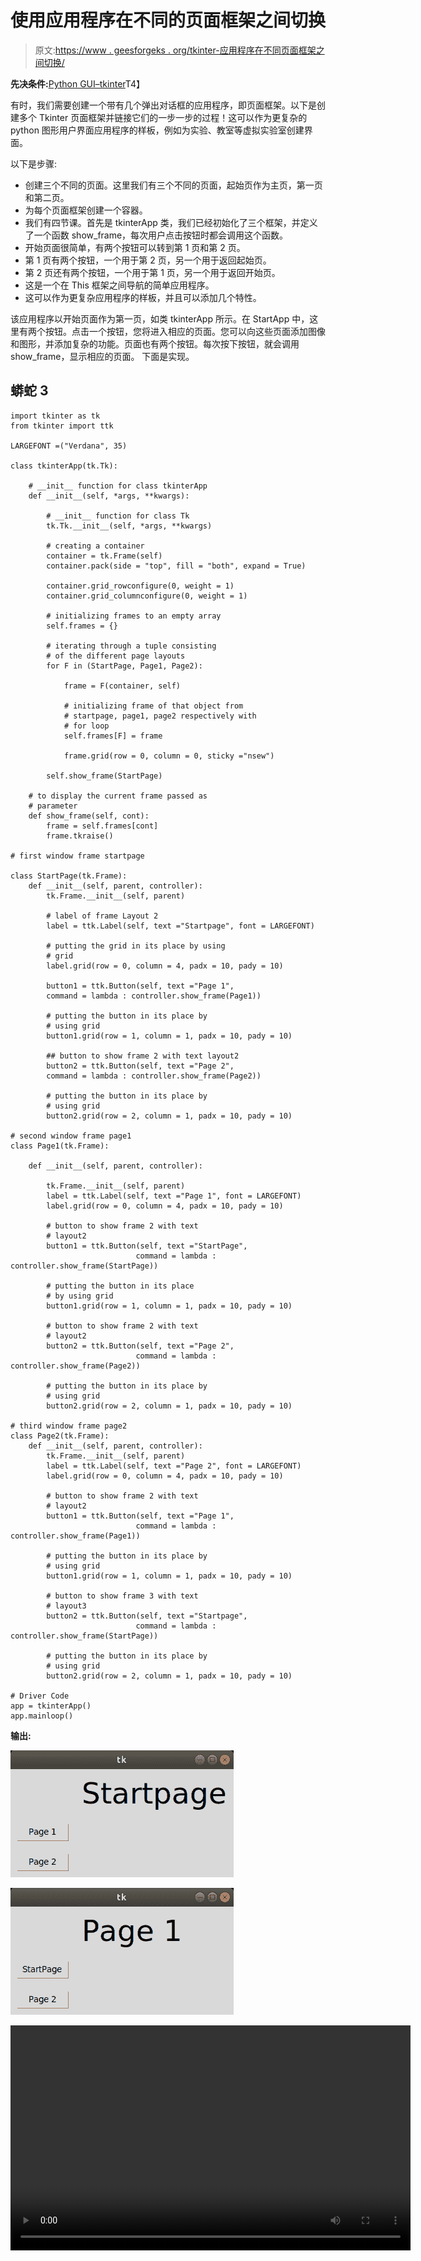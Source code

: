 # 使用应用程序在不同的页面框架之间切换

> 原文:[https://www . geesforgeks . org/tkinter-应用程序在不同页面框架之间切换/](https://www.geeksforgeeks.org/tkinter-application-to-switch-between-different-page-frames/)

**先决条件:**[Python GUI–tkinter](https://www.geeksforgeeks.org/python-gui-tkinter/)T4】

有时，我们需要创建一个带有几个弹出对话框的应用程序，即页面框架。以下是创建多个 Tkinter 页面框架并链接它们的一步一步的过程！这可以作为更复杂的 python 图形用户界面应用程序的样板，例如为实验、教室等虚拟实验室创建界面。

以下是步骤:

*   创建三个不同的页面。这里我们有三个不同的页面，起始页作为主页，第一页和第二页。
*   为每个页面框架创建一个容器。
*   我们有四节课。首先是 tkinterApp 类，我们已经初始化了三个框架，并定义了一个函数 show_frame，每次用户点击按钮时都会调用这个函数。
*   开始页面很简单，有两个按钮可以转到第 1 页和第 2 页。
*   第 1 页有两个按钮，一个用于第 2 页，另一个用于返回起始页。
*   第 2 页还有两个按钮，一个用于第 1 页，另一个用于返回开始页。
*   这是一个在 This 框架之间导航的简单应用程序。
*   这可以作为更复杂应用程序的样板，并且可以添加几个特性。

该应用程序以开始页面作为第一页，如类 tkinterApp 所示。在 StartApp 中，这里有两个按钮。点击一个按钮，您将进入相应的页面。您可以向这些页面添加图像和图形，并添加复杂的功能。页面也有两个按钮。每次按下按钮，就会调用 show_frame，显示相应的页面。
下面是实现。

## 蟒蛇 3

```
import tkinter as tk
from tkinter import ttk

LARGEFONT =("Verdana", 35)

class tkinterApp(tk.Tk):

    # __init__ function for class tkinterApp
    def __init__(self, *args, **kwargs):

        # __init__ function for class Tk
        tk.Tk.__init__(self, *args, **kwargs)

        # creating a container
        container = tk.Frame(self) 
        container.pack(side = "top", fill = "both", expand = True)

        container.grid_rowconfigure(0, weight = 1)
        container.grid_columnconfigure(0, weight = 1)

        # initializing frames to an empty array
        self.frames = {} 

        # iterating through a tuple consisting
        # of the different page layouts
        for F in (StartPage, Page1, Page2):

            frame = F(container, self)

            # initializing frame of that object from
            # startpage, page1, page2 respectively with
            # for loop
            self.frames[F] = frame

            frame.grid(row = 0, column = 0, sticky ="nsew")

        self.show_frame(StartPage)

    # to display the current frame passed as
    # parameter
    def show_frame(self, cont):
        frame = self.frames[cont]
        frame.tkraise()

# first window frame startpage

class StartPage(tk.Frame):
    def __init__(self, parent, controller):
        tk.Frame.__init__(self, parent)

        # label of frame Layout 2
        label = ttk.Label(self, text ="Startpage", font = LARGEFONT)

        # putting the grid in its place by using
        # grid
        label.grid(row = 0, column = 4, padx = 10, pady = 10)

        button1 = ttk.Button(self, text ="Page 1",
        command = lambda : controller.show_frame(Page1))

        # putting the button in its place by
        # using grid
        button1.grid(row = 1, column = 1, padx = 10, pady = 10)

        ## button to show frame 2 with text layout2
        button2 = ttk.Button(self, text ="Page 2",
        command = lambda : controller.show_frame(Page2))

        # putting the button in its place by
        # using grid
        button2.grid(row = 2, column = 1, padx = 10, pady = 10)

# second window frame page1
class Page1(tk.Frame):

    def __init__(self, parent, controller):

        tk.Frame.__init__(self, parent)
        label = ttk.Label(self, text ="Page 1", font = LARGEFONT)
        label.grid(row = 0, column = 4, padx = 10, pady = 10)

        # button to show frame 2 with text
        # layout2
        button1 = ttk.Button(self, text ="StartPage",
                            command = lambda : controller.show_frame(StartPage))

        # putting the button in its place
        # by using grid
        button1.grid(row = 1, column = 1, padx = 10, pady = 10)

        # button to show frame 2 with text
        # layout2
        button2 = ttk.Button(self, text ="Page 2",
                            command = lambda : controller.show_frame(Page2))

        # putting the button in its place by
        # using grid
        button2.grid(row = 2, column = 1, padx = 10, pady = 10)

# third window frame page2
class Page2(tk.Frame):
    def __init__(self, parent, controller):
        tk.Frame.__init__(self, parent)
        label = ttk.Label(self, text ="Page 2", font = LARGEFONT)
        label.grid(row = 0, column = 4, padx = 10, pady = 10)

        # button to show frame 2 with text
        # layout2
        button1 = ttk.Button(self, text ="Page 1",
                            command = lambda : controller.show_frame(Page1))

        # putting the button in its place by
        # using grid
        button1.grid(row = 1, column = 1, padx = 10, pady = 10)

        # button to show frame 3 with text
        # layout3
        button2 = ttk.Button(self, text ="Startpage",
                            command = lambda : controller.show_frame(StartPage))

        # putting the button in its place by
        # using grid
        button2.grid(row = 2, column = 1, padx = 10, pady = 10)

# Driver Code
app = tkinterApp()
app.mainloop()
```

**输出:**

![switch-between-different-page-frames-python-1](img/1a384c88cd62973efd635d73034512e1.png)

![switch-between-different-page-frames-python-2](img/fcf0dbf869beebaab5a6a135a5ea63e7.png)

<video class="wp-video-shortcode" id="video-406337-1" width="640" height="360" preload="metadata" controls=""><source type="video/mp4" src="https://media.geeksforgeeks.org/wp-content/uploads/20210214173844/FreeOnlineScreenRecorderProject2.mp4?_=1">[https://media.geeksforgeeks.org/wp-content/uploads/20210214173844/FreeOnlineScreenRecorderProject2.mp4](https://media.geeksforgeeks.org/wp-content/uploads/20210214173844/FreeOnlineScreenRecorderProject2.mp4)</video>